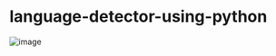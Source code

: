 # language-detector-using-python

![image](https://github.com/NaviTalib/language-detector-using-python/assets/58721528/1e4793d7-6166-46ad-911f-fc3b12b7b3bd)
